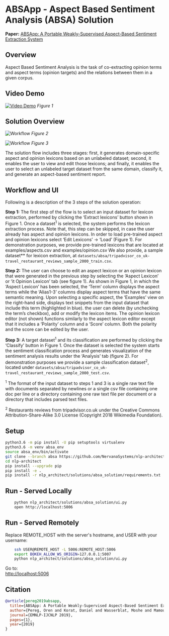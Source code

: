 # ABSApp - Aspect Based Sentiment Analysis (ABSA) Solution

**Paper:** [ABSApp: A Portable Weakly-Supervised Aspect-Based Sentiment Extraction System](https://www.aclweb.org/anthology/D19-3001/)

## Overview

Aspect Based Sentiment Analysis is the task of co-extracting opinion terms and aspect terms (opinion targets) and the relations between them in a given corpus.

## Video Demo

[![Video Demo](https://raw.githubusercontent.com/NervanaSystems/nlp-architect/absa/nlp_architect/solutions/absa_solution/assets/video.png)](https://drive.google.com/open?id=1BLk0xkjIOqyRhNy4UQEFQpDF_KR_NMAd)
*Figure 1*

## Solution Overview

![Workflow](http://nlp_architect.nervanasys.com/_images/absa_solution_workflow.png)
*Figure 2*

![Workflow](https://raw.githubusercontent.com/NervanaSystems/nlp-architect/absa/nlp_architect/solutions/absa_solution/assets/absa_solution_ui_3.png)
*Figure 3*
    
The solution flow includes three stages: first, it generates domain-specific aspect and opinion lexicons based on an unlabeled dataset; second, it enables the user to view and edit those lexicons; and finally, it enables the user to select an unlabeled target dataset from the same domain, classify it, and generate an aspect-based sentiment report.

## Workflow and UI

Following is a description of the 3 steps of the solution operation:

**Step 1:** The first step of the flow is to select an input dataset for lexicon extraction, performed by clicking the ‘Extract lexicons’ button shown in Figure 1. Once a dataset<sup>1</sup> is selected, the system performs the lexicon extraction process. Note that, this step can be skipped, in case the user already has aspect and opinion lexicons. In order to load pre-trained aspect and opinion lexicons select ‘Edit Lexicons’ -> ‘Load’ (Figure 1). For demonstration purposes, we provide pre-trained lexicons that are located at examples/aspects.csv and examples/opinion.csv We also provide, a sample dataset** for lexicon extraction, at `datasets/absa/tripadvisor_co_uk-travel_restaurant_reviews_sample_2000_train.csv`.

**Step 2:** The user can choose to edit an aspect lexicon or an opinion lexicon that were generated in the previous step by selecting the ‘Aspect Lexicon’ or ‘it Opinion Lexicon’ tab (see figure 1). As shown in Figure 1, in which the ‘Aspect Lexicon’ has been selected, the ‘Term’ column displays the aspect terms while the ‘Alias1-3’ columns display aspect terms that have the same semantic meaning. Upon selecting a specific aspect, the ‘Examples’ view on the right-hand side, displays text snippets from the input dataset that include this term (highlighted in blue). the user can delete (by unchecking the term’s checkbox), add or modify the lexicon items. The opinion lexicon editor (not shown) functions similarly to the aspect lexicon editor except that it includes a ‘Polarity’ column and a ‘Score’ column. Both the polarity and the score can be edited by the user.

**Step 3:** A target dataset<sup>1</sup> and its classification are performed by clicking the ‘Classify’ button in Figure 1. Once the dataset is selected the system starts the sentiment classification process and generates visualization of the sentiment analysis results under the ‘Analysis’ tab (figure 2). For demonstration purposes we provide a sample classification dataset<sup>2</sup>, located under `datasets/absa/tripadvisor_co_uk-travel_restaurant_reviews_sample_2000_test.csv`.

<sup>1</sup> The format of the input dataset to steps 1 and 3 is a single raw text file with documents separated by newlines or a single csv file containing one doc per line or a directory containing one raw text file per document or a directory that includes parsed text files.

<sup>2</sup> Restaurants reviews from tripadvisor.co.uk under the Creative Commons Attribution-Share-Alike 3.0 License (Copyright 2018 Wikimedia Foundation).


## Setup

```bash
python3.6 -m pip install -U pip setuptools virtualenv
python3.6 -m venv absa_env
source absa_env/bin/activate
git clone --branch absa https://github.com/NervanaSystems/nlp-architect.git
cd nlp-architect
pip install --upgrade pip
pip install -e .
pip install -r nlp_architect/solutions/absa_solution/requirements.txt
```

## Run - Served Locally

```bash
    python nlp_architect/solutions/absa_solution/ui.py
    open http://localhost:5006
```

## Run - Served Remotely

Replace REMOTE_HOST with the server's hostname, and USER with your username:

```bash
    ssh USER@REMOTE_HOST -L 5006:REMOTE_HOST:5006
    export BOKEH_ALLOW_WS_ORIGIN=127.0.0.1:5007
    python nlp_architect/solutions/absa_solution/ui.py
```

Go to:  
[http://localhost:5006](http://localhost:5006)

## Citation

```bibtex
@article{pereg2019absapp,
  title={ABSApp: A Portable Weakly-Supervised Aspect-Based Sentiment Extraction System},
  author={Pereg, Oren and Korat, Daniel and Wasserblat, Moshe and Mamou, Jonathan and Dagan, Ido},
  journal={EMNLP-IJCNLP 2019},
  pages={1},
  year={2019}
}
```
